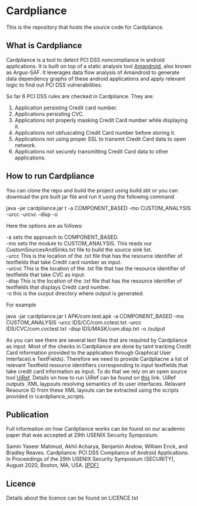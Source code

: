 # Cardpliance

This is the repository that hosts the source code for Cardpliance.

## What is Cardpliance

Cardpliance is a tool to detect PCI DSS noncompliance in android applications. It is built on top of a static analysis tool [Amandroid](http://pag.arguslab.org/argus-saf), also known as Argus-SAF. It leverages data flow analysis of Amandroid to generate data dependency graphs of these android applications and apply relevant logic to find out PCI DSS vulnerabilities. 

So far 6 PCI DSS rules are checked in Cardpliance. They are:    
1. Application persisting Credit card number.  
2. Applications persisting CVC.  
3. Applications not properly masking Credit Card number while displaying it.  
4. Applications not obfuscating Credit Card number before storing it.  
5. Applications not using proper SSL to transmit Credit Card data to open network.  
6. Applications not securely transmitting Credit Card data to other applications.  

## How to run Cardpliance

You can clone the repo and build the project using build.sbt or you can download the pre built jar file and run it using the following command

java -jar cardpliance.jar t <apk directory> -a COMPONENT_BASED -mo CUSTOM_ANALYSIS -urcc <CC id file directory> -urcvc <CVC id file directory> -disp <CC displaying id file directory> -o <Output directory>

Here the options are as follows:

-a sets the approach to COMPONENT_BASED.   
-mo sets the module to CUSTOM_ANALYSIS. This reads our CustomSourcesAndSinks.txt file to build the source sink list.   
-urcc This is the location of the .txt file that has the resource identifier of textfields that take Credit card number as input.   
-urcvc This is the location of the .txt file that has the resource identifier of textfields that take CVC as input.    
-disp This is the location of the .txt file that has the resource identifier of textfields that displays Credit card number.    
-o this is the ourput directory where output is generated.    
    
For example

java -jar cardpliance.jar t APK/com.test.apk -a COMPONENT_BASED -mo CUSTOM_ANALYSIS -urcc IDS/CC/com.cctest.txt -urcc IDS/CVC/com.cvctest.txt -disp IDS/MASK/com.disp.txt -o /output

As you can see there are several text files that are required by Cardpliance as input. Most of the checks in Cardpliance are done by taint tracking Credit Card information provided to the application through Graphical User Interface(i.e TextFields). Therefore we need to provide Cardpliacne a list of relevant Textfield resource identifiers corresponding to input textfields that take credit card information as input. To do that we rely on an open source tool [UiRef](https://wspr.csc.ncsu.edu/uiref/). Details on how to run UiRef can be found on [this](https://github.com/wspr-ncsu/UiRef) link. UiRef outputs .XML laypouts resolving semantics of its user interfaces. Relavant Resource ID from these XML layouts can be extracted using the scripts provided in \cardpliance_scripts.


## Publication

Full information on how Cardpliance works can be found on our academic paper that was accepted at 29th USENIX Security Symposium.   

Samin Yaseer Mahmud, Akhil Acharya, Benjamin Andow, William Enck, and Bradley Reaves. Cardpliance: PCI DSS Compliance of Android Applications. In Proceedings of the 29th USENIX Security Symposium (SECURITY), August 2020, Boston, MA, USA. [\[PDF\]](https://www.usenix.org/system/files/sec20fall_mahmud_prepub.pdf)

## Licence

Details about the licence can be found on LICENCE.txt
